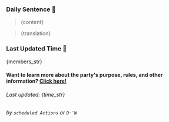 ### Daily Sentence 🌹

> {content}

> {translation}

### Last Updated Time 👀

{members_str}

#### Want to learn more about the party's purpose, rules, and other information? [Click here!](https://github.com/Delta-Water/Habitica-Party/blob/main/documents/party_description.md)

###### Last updated: {time_str}

###### by `scheduled Actions` or `Dᵕ̈W`